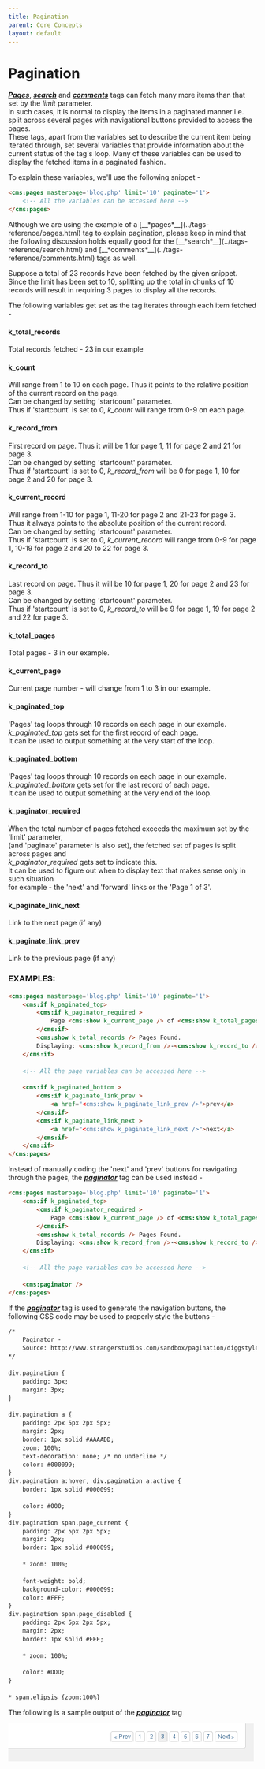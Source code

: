 ```yaml
---
title: Pagination
parent: Core Concepts
layout: default
---
```


# Pagination

[__*Pages*__](../tags-reference/pages.html), [__*search*__](../tags-reference/search.html) and [__*comments*__](../tags-reference/comments.html) tags can fetch many more items than that set by the _limit_ parameter.<br/>
In such cases, it is normal to display the items in a paginated manner i.e. split across several pages with navigational buttons provided to access the pages.<br/>
These tags, apart from the variables set to describe the current item being iterated through, set several variables that provide information about the current status of the tag's loop. Many of these variables can be used to display the fetched items in a paginated fashion.

To explain these variables, we'll use the following snippet -

```html
<cms:pages masterpage='blog.php' limit='10' paginate='1'>
    <!-- All the variables can be accessed here -->
</cms:pages>
```

<p class="notice">Although we are using the example of a [__*pages*__](../tags-reference/pages.html) tag to explain pagination, please keep in mind that the following discussion holds equally good for the [__*search*__](../tags-reference/search.html) and [__*comments*__](../tags-reference/comments.html) tags as well.</p>

Suppose a total of 23 records have been fetched by the given snippet.<br/>
Since the limit has been set to 10, splitting up the total in chunks of 10 records will result in requiring 3 pages to display all the records.

The following variables get set as the tag iterates through each item fetched -

#### k_total_records

Total records fetched - 23 in our example

#### k_count

Will range from 1 to 10 on each page. Thus it points to the relative position of the current record on the page.<br/>
Can be changed by setting 'startcount' parameter.<br/>
Thus if 'startcount' is set to 0, *k\_count* will range from 0-9 on each page.

#### k_record_from

First record on page. Thus it will be 1 for page 1, 11 for page 2 and 21 for page 3\.<br/>
Can be changed by setting 'startcount' parameter.<br/>
Thus if 'startcount' is set to 0, *k\_record\_from* will be 0 for page 1, 10 for page 2 and 20 for page 3\.

#### k_current_record

Will range from 1-10 for page 1, 11-20 for page 2 and 21-23 for page 3\.<br/>
Thus it always points to the absolute position of the current record.<br/>
Can be changed by setting 'startcount' parameter.<br/>
Thus if 'startcount' is set to 0, *k\_current\_record* will range from 0-9 for page 1, 10-19 for page 2 and 20 to 22 for page 3\.

#### k_record_to

Last record on page. Thus it will be 10 for page 1, 20 for page 2 and 23 for page 3\.<br/>
Can be changed by setting 'startcount' parameter.<br/>
Thus if 'startcount' is set to 0, *k\_record\_to* will be 9 for page 1, 19 for page 2 and 22 for page 3\.

#### k_total_pages

Total pages - 3 in our example.

#### k_current_page

Current page number - will change from 1 to 3 in our example.

#### k_paginated_top

'Pages' tag loops through 10 records on each page in our example.<br/>
*k\_paginated\_top* gets set for the first record of each page.<br/>
It can be used to output something at the very start of the loop.

#### k_paginated_bottom

'Pages' tag loops through 10 records on each page in our example.<br/>
*k\_paginated\_bottom* gets set for the last record of each page.<br/>
It can be used to output something at the very end of the loop.

#### k_paginator_required

When the total number of pages fetched exceeds the maximum set by the 'limit' parameter,<br/>
(and 'paginate' parameter is also set), the fetched set of pages is split across pages and<br/>
*k\_paginator\_required* gets set to indicate this.<br/>
It can be used to figure out when to display text that makes sense only in such situation<br/>
for example - the 'next' and 'forward' links or the 'Page 1 of 3'.

#### k_paginate_link_next

Link to the next page (if any)

#### k_paginate_link_prev

Link to the previous page (if any)

### EXAMPLES:

```html
<cms:pages masterpage='blog.php' limit='10' paginate='1'>
    <cms:if k_paginated_top>
        <cms:if k_paginator_required >
            Page <cms:show k_current_page /> of <cms:show k_total_pages /><br>
        </cms:if>
        <cms:show k_total_records /> Pages Found.
        Displaying: <cms:show k_record_from />-<cms:show k_record_to />
    </cms:if>

    <!-- All the page variables can be accessed here -->

    <cms:if k_paginated_bottom >
        <cms:if k_paginate_link_prev >
            <a href="<cms:show k_paginate_link_prev />">prev</a>
        </cms:if>
        <cms:if k_paginate_link_next >
            <a href="<cms:show k_paginate_link_next />">next</a>
        </cms:if>
    </cms:if>
</cms:pages>
```

Instead of manually coding the 'next' and 'prev' buttons for navigating through the pages, the [__*paginator*__](../tags-reference/paginator.html) tag can be used instead -

```html
<cms:pages masterpage='blog.php' limit='10' paginate='1'>
    <cms:if k_paginated_top>
        <cms:if k_paginator_required >
            Page <cms:show k_current_page /> of <cms:show k_total_pages /><br>
        </cms:if>
        <cms:show k_total_records /> Pages Found.
        Displaying: <cms:show k_record_from />-<cms:show k_record_to />
    </cms:if>

    <!-- All the page variables can be accessed here -->

    <cms:paginator />
</cms:pages>
```

If the [__*paginator*__](../tags-reference/paginator.html) tag is used to generate the navigation buttons, the following CSS code may be used to properly style the buttons -

```html
/*
    Paginator -
    Source: http://www.strangerstudios.com/sandbox/pagination/diggstyle.php (strangerstudios.com)
*/

div.pagination {
    padding: 3px;
    margin: 3px;
}

div.pagination a {
    padding: 2px 5px 2px 5px;
    margin: 2px;
    border: 1px solid #AAAADD;
    zoom: 100%;
    text-decoration: none; /* no underline */
    color: #000099;
}
div.pagination a:hover, div.pagination a:active {
    border: 1px solid #000099;

    color: #000;
}
div.pagination span.page_current {
    padding: 2px 5px 2px 5px;
    margin: 2px;
    border: 1px solid #000099;

    * zoom: 100%;

    font-weight: bold;
    background-color: #000099;
    color: #FFF;
}
div.pagination span.page_disabled {
    padding: 2px 5px 2px 5px;
    margin: 2px;
    border: 1px solid #EEE;

    * zoom: 100%;

    color: #DDD;
}

* span.elipsis {zoom:100%}
```

The following is a sample output of the [__*paginator*__](../tags-reference/paginator.html) tag

![](../assets/img/contents/pagination.png)
